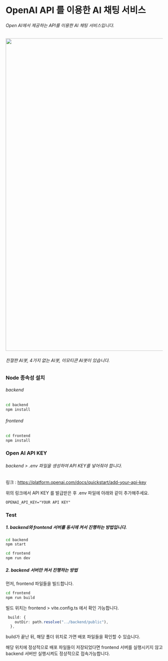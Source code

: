 # OpenAI API 를 이용한 AI 채팅 서비스

###### Open AI에서 제공하는 API를 이용한 AI 채팅 서비스입니다.
<img width="1000" src="https://user-images.githubusercontent.com/82563539/223348379-82e6525c-509b-4ffb-b87f-e844d9f6c221.gif"/>

###### 친절한 AI봇, 4가지 없는 AI봇, 이모티콘 AI봇이 있습니다.

### Node 종속성 설치
###### backend 

```Bash
cd backend
npm install
```

###### frontend

```Bash
cd frontend
npm install
```


### Open AI API KEY
###### backend > .env 파일을 생성하여 API KEY를 넣어줘야 합니다.

링크 : https://platform.openai.com/docs/quickstart/add-your-api-key

위의 링크에서 API KEY 를 발급받은 후 .env 파일에 아래와 같이 추가해주세요.

```OPENAI_API_KEY="YOUR API KEY"```


### Test

##### 1. backend와 frontend 서버를 동시에 켜서 진행하는 방법입니다.

```Bash
cd backend
npm start
```

```Bash
cd frontend
npm run dev
```





##### 2. backend 서버만 켜서 진행하는 방법

먼저, frontend 파일들을 빌드합니다.

```Bash
cd frontend
npm run build
```

빌드 위치는 frontend > vite.config.ts 에서 확인 가능합니다.

```Typescript
 build: {
    outDir: path.resolve("../backend/public"),
  },
```

build가 끝난 뒤, 해당 폴더 위치로 가면 배포 파일들을 확인할 수 있습니다.

해당 위치에 정상적으로 배포 파일들이 저장되었다면 frontend 서버를 실행시키지 않고 backend 서버만 실행시켜도 정상적으로 접속가능합니다.
